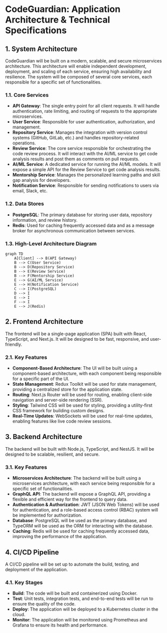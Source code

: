 # CodeGuardian: Application Architecture & Technical Specifications

## 1. System Architecture

CodeGuardian will be built on a modern, scalable, and secure microservices architecture. This architecture will enable independent development, deployment, and scaling of each service, ensuring high availability and resilience. The system will be composed of several core services, each responsible for a specific set of functionalities.

### 1.1. Core Services

- **API Gateway**: The single entry point for all client requests. It will handle authentication, rate limiting, and routing of requests to the appropriate microservices.
- **User Service**: Responsible for user authentication, authorization, and management.
- **Repository Service**: Manages the integration with version control systems (GitHub, GitLab, etc.) and handles repository-related operations.
- **Review Service**: The core service responsible for orchestrating the code review process. It will interact with the AI/ML service to get code analysis results and post them as comments on pull requests.
- **AI/ML Service**: A dedicated service for running the AI/ML models. It will expose a simple API for the Review Service to get code analysis results.
- **Mentorship Service**: Manages the personalized learning paths and skill gap analysis for developers.
- **Notification Service**: Responsible for sending notifications to users via email, Slack, etc.

### 1.2. Data Stores

- **PostgreSQL**: The primary database for storing user data, repository information, and review history.
- **Redis**: Used for caching frequently accessed data and as a message broker for asynchronous communication between services.

### 1.3. High-Level Architecture Diagram

```mermaid
graph TD
    A[Client] --> B(API Gateway)
    B --> C(User Service)
    B --> D(Repository Service)
    B --> E(Review Service)
    B --> F(Mentorship Service)
    E --> G(AI/ML Service)
    E --> H(Notification Service)
    C --> I(PostgreSQL)
    D --> I
    E --> I
    F --> I
    E --> J(Redis)
```




## 2. Frontend Architecture

The frontend will be a single-page application (SPA) built with React, TypeScript, and Next.js. It will be designed to be fast, responsive, and user-friendly.

### 2.1. Key Features

- **Component-Based Architecture**: The UI will be built using a component-based architecture, with each component being responsible for a specific part of the UI.
- **State Management**: Redux Toolkit will be used for state management, providing a centralized store for the application state.
- **Routing**: Next.js Router will be used for routing, enabling client-side navigation and server-side rendering (SSR).
- **Styling**: Tailwind CSS will be used for styling, providing a utility-first CSS framework for building custom designs.
- **Real-Time Updates**: WebSockets will be used for real-time updates, enabling features like live code review sessions.

## 3. Backend Architecture

The backend will be built with Node.js, TypeScript, and NestJS. It will be designed to be scalable, resilient, and secure.

### 3.1. Key Features

- **Microservices Architecture**: The backend will be built using a microservices architecture, with each service being responsible for a specific set of functionalities.
- **GraphQL API**: The backend will expose a GraphQL API, providing a flexible and efficient way for the frontend to query data.
- **Authentication & Authorization**: JWT (JSON Web Tokens) will be used for authentication, and a role-based access control (RBAC) system will be implemented for authorization.
- **Database**: PostgreSQL will be used as the primary database, and TypeORM will be used as the ORM for interacting with the database.
- **Caching**: Redis will be used for caching frequently accessed data, improving the performance of the application.

## 4. CI/CD Pipeline

A CI/CD pipeline will be set up to automate the build, testing, and deployment of the application.

### 4.1. Key Stages

- **Build**: The code will be built and containerized using Docker.
- **Test**: Unit tests, integration tests, and end-to-end tests will be run to ensure the quality of the code.
- **Deploy**: The application will be deployed to a Kubernetes cluster in the cloud.
- **Monitor**: The application will be monitored using Prometheus and Grafana to ensure its health and performance.


